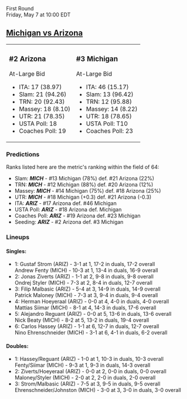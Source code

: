 First Round  
Friday, May 7 at 10:00 EDT
## [Michigan vs Arizona](https://www.ncaa.com/game/5833388) 

<table><tr><td>  

### #2 Arizona  

At-Large Bid  
- ITA: 17 (38.97)  
- Slam: 21 (94.26)  
- TRN: 20 (92.43)  
- Massey: 18 (8.10)  
- UTR: 21 (78.35)  
- USTA Poll: 18  
- Coaches Poll: 19  

</td><td>  

### #3 Michigan  

At-Large Bid  
- ITA: 46 (15.17)  
- Slam: 13 (96.42)  
- TRN: 12 (95.88)  
- Massey: 14 (8.22)  
- UTR: 18 (78.65)  
- USTA Poll: T10  
- Coaches Poll: 23  

</td></tr></table>  

 ### Predictions  

Ranks listed here are the metric's ranking within the field of 64:  
- Slam: ***MICH*** - #13 Michigan (78%) def. #21 Arizona (22%)  
- TRN: ***MICH*** - #12 Michigan (88%) def. #20 Arizona (12%)  
- Massey: ***MICH*** - #14 Michigan (75%) def. #18 Arizona (25%)  
- UTR: ***MICH*** - #18 Michigan (+0.3) def. #21 Arizona (-0.3)  
- ITA: ***ARIZ*** - #17 Arizona def. #46 Michigan  
- USTA Poll: ***ARIZ*** - #18 Arizona def. Michigan  
- Coaches Poll: ***ARIZ*** - #19 Arizona def. #23 Michigan  
- Seeding: ***ARIZ*** - #2 Arizona def. #3 Michigan  

 ### Lineups  

 #### Singles:  
- 1: Gustaf Strom (ARIZ) - 3-1 at 1, 17-2 in duals, 17-2 overall  
    Andrew Fenty (MICH) - 10-3 at 1, 13-4 in duals, 16-9 overall  
- 2: Jonas Ziverts (ARIZ) - 1-1 at 2, 9-8 in duals, 9-8 overall  
    Ondrej Styler (MICH) - 7-3 at 2, 8-4 in duals, 12-7 overall  
- 3: Filip Malbasic (ARIZ) - 5-4 at 3, 14-9 in duals, 14-9 overall  
    Patrick Maloney (MICH) - 7-3 at 3, 9-4 in duals, 9-4 overall  
- 4: Herman Hoeyeraal (ARIZ) - 0-0 at 4, 4-0 in duals, 4-0 overall  
    Mattias Siimar (MICH) - 8-1 at 4, 14-3 in duals, 17-6 overall  
- 5: Alejandro Reguant (ARIZ) - 0-0 at 5, 13-6 in duals, 13-6 overall  
    Nick Beaty (MICH) - 8-2 at 5, 13-2 in duals, 19-4 overall  
- 6: Carlos Hassey (ARIZ) - 1-1 at 6, 12-7 in duals, 12-7 overall  
    Nino Ehrenschneider (MICH) - 3-1 at 6, 4-1 in duals, 6-2 overall  

 #### Doubles:  
- 1: Hassey/Reguant (ARIZ) - 1-0 at 1, 10-3 in duals, 10-3 overall  
    Fenty/Siimar (MICH) - 9-3 at 1, 9-3 in duals, 14-3 overall  
- 2: Ziverts/Hoeyeraal (ARIZ) - 0-0 at 2, 0-0 in duals, 0-0 overall  
    Maloney/Styler (MICH) - 2-0 at 2, 2-0 in duals, 2-0 overall  
- 3: Strom/Malbasic (ARIZ) - 7-5 at 3, 9-5 in duals, 9-5 overall  
    Ehrenschneider/Johnston (MICH) - 3-0 at 3, 3-0 in duals, 3-0 overall  